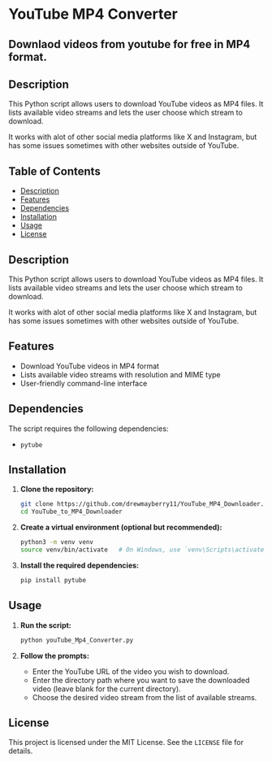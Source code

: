 
# YouTube MP4 Converter

## Downlaod videos from youtube for free in MP4 format. 

## Description
This Python script allows users to download YouTube videos as MP4 files. It lists available video streams and lets the user choose which stream to download.

It works with alot of other social media platforms like X and Instagram, but has some issues sometimes with other websites outside of YouTube.

## Table of Contents
- [Description](#description)
- [Features](#features)
- [Dependencies](#dependencies)
- [Installation](#installation)
- [Usage](#usage)
- [License](#license)

## Description
This Python script allows users to download YouTube videos as MP4 files. It lists available video streams and lets the user choose which stream to download.

It works with alot of other social media platforms like X and Instagram, but has some issues sometimes with other websites outside of YouTube.

## Features
- Download YouTube videos in MP4 format
- Lists available video streams with resolution and MIME type
- User-friendly command-line interface

## Dependencies
The script requires the following dependencies:
- `pytube`

## Installation
1. **Clone the repository:**
   ```sh
   git clone https://github.com/drewmayberry11/YouTube_MP4_Downloader.git
   cd YouTube_to_MP4_Downloader
   ```

2. **Create a virtual environment (optional but recommended):**
   ```sh
   python3 -m venv venv
   source venv/bin/activate   # On Windows, use `venv\Scripts\activate`
   ```

3. **Install the required dependencies:**
   ```sh
   pip install pytube
   ```

## Usage
1. **Run the script:**
   ```sh
   python youTube_Mp4_Converter.py
   ```

2. **Follow the prompts:**
   - Enter the YouTube URL of the video you wish to download.
   - Enter the directory path where you want to save the downloaded video (leave blank for the current directory).
   - Choose the desired video stream from the list of available streams.

## License
This project is licensed under the MIT License. See the `LICENSE` file for details.

